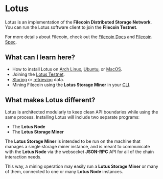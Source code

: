 # Lotus

Lotus is an implementation of the **Filecoin Distributed Storage Network**. You can run the Lotus software client to join the **Filecoin Testnet**.

For more details about Filecoin, check out the [Filecoin Docs](https://docs.filecoin.io) and [Filecoin Spec](https://github.com/filecoin-project/specs).

## What can I learn here?

- How to install Lotus on [Arch Linux](https://docs.lotu.sh/en+install-lotus-arch), [Ubuntu](https://docs.lotu.sh/en+install-lotus-ubuntu), or [MacOS](https://docs.lotu.sh/en+install-lotus-macos).
- Joining the [Lotus Testnet](https://docs.lotu.sh/en+join-testnet).
- [Storing](https://docs.lotu.sh/en+storing-data) or [retrieving](https://docs.lotu.sh/en+retrieving-data) data.
- Mining Filecoin using the **Lotus Storage Miner** in your [CLI](https://docs.lotu.sh/en+mining).

## What makes Lotus different?

Lotus is architected modularly to keep clean API boundaries while using the same process. Installing Lotus will include two separate programs:

- The **Lotus Node**
- The **Lotus Storage Miner**

The **Lotus Storage Miner** is intended to be run on the machine that manages a single storage miner instance, and is meant to communicate with the **Lotus Node** via the websocket **JSON-RPC** API for all of the chain interaction needs.

This way, a mining operation may easily run a **Lotus Storage Miner** or many of them, connected to one or many **Lotus Node** instances.
